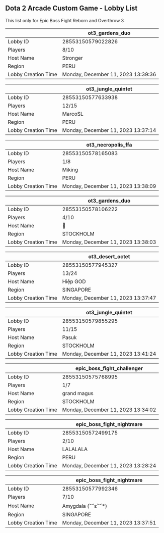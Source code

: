 ## Dota 2 Arcade Custom Game - Lobby List

This list only for Epic Boss Fight Reborn and Overthrow 3

|  | ot3_gardens_duo |
| ------ | ------ |
| Lobby ID | 28553150579022826 |
| Players | 8/10 |
| Host Name | Stronger |
| Region | PERU |
| Lobby Creation Time | Monday, December 11, 2023 13:39:36 |


|  | ot3_jungle_quintet |
| ------ | ------ |
| Lobby ID | 28553150577633938 |
| Players | 12/15 |
| Host Name | MarcoSL |115 |
| Region | PERU |
| Lobby Creation Time | Monday, December 11, 2023 13:37:14 |


|  | ot3_necropolis_ffa |
| ------ | ------ |
| Lobby ID | 28553150578165083 |
| Players | 1/8 |
| Host Name | Miking |
| Region | PERU |
| Lobby Creation Time | Monday, December 11, 2023 13:38:09 |


|  | ot3_gardens_duo |
| ------ | ------ |
| Lobby ID | 28553150578106222 |
| Players | 4/10 |
| Host Name | 𩠑 |
| Region | STOCKHOLM |
| Lobby Creation Time | Monday, December 11, 2023 13:38:03 |


|  | ot3_desert_octet |
| ------ | ------ |
| Lobby ID | 28553150577945327 |
| Players | 13/24 |
| Host Name | Hiệp GOD |
| Region | SINGAPORE |
| Lobby Creation Time | Monday, December 11, 2023 13:37:47 |


|  | ot3_jungle_quintet |
| ------ | ------ |
| Lobby ID | 28553150579855295 |
| Players | 11/15 |
| Host Name | Pasuk |
| Region | STOCKHOLM |
| Lobby Creation Time | Monday, December 11, 2023 13:41:24 |


|  | epic_boss_fight_challenger |
| ------ | ------ |
| Lobby ID | 28553150575768995 |
| Players | 1/7 |
| Host Name | grand magus |
| Region | STOCKHOLM |
| Lobby Creation Time | Monday, December 11, 2023 13:34:02 |


|  | epic_boss_fight_nightmare |
| ------ | ------ |
| Lobby ID | 28553150572499175 |
| Players | 2/10 |
| Host Name | LALALALA |
| Region | PERU |
| Lobby Creation Time | Monday, December 11, 2023 13:28:24 |


|  | epic_boss_fight_nightmare |
| ------ | ------ |
| Lobby ID | 28553150577992346 |
| Players | 7/10 |
| Host Name | Amygdala   (︶ε︶*) |
| Region | SINGAPORE |
| Lobby Creation Time | Monday, December 11, 2023 13:37:51 |


